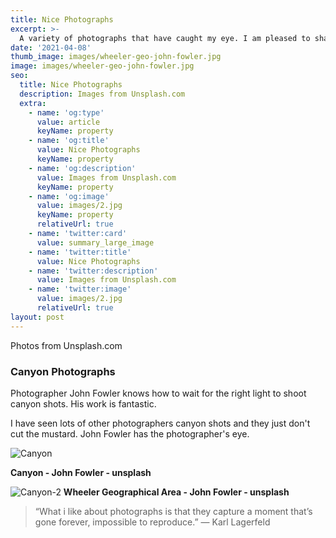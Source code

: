 ```yaml
---
title: Nice Photographs
excerpt: >-
  A variety of photographs that have caught my eye. I am pleased to share these with you.
date: '2021-04-08'
thumb_image: images/wheeler-geo-john-fowler.jpg
image: images/wheeler-geo-john-fowler.jpg
seo:
  title: Nice Photographs
  description: Images from Unsplash.com
  extra:
    - name: 'og:type'
      value: article
      keyName: property
    - name: 'og:title'
      value: Nice Photographs
      keyName: property
    - name: 'og:description'
      value: Images from Unsplash.com
      keyName: property
    - name: 'og:image'
      value: images/2.jpg
      keyName: property
      relativeUrl: true
    - name: 'twitter:card'
      value: summary_large_image
    - name: 'twitter:title'
      value: Nice Photographs
    - name: 'twitter:description'
      value: Images from Unsplash.com
    - name: 'twitter:image'
      value: images/2.jpg
      relativeUrl: true
layout: post
---
```


Photos from Unsplash.com

### Canyon Photographs

Photographer John Fowler knows how to wait for the right light to shoot canyon shots. His work is fantastic.

I have seen lots of other photographers canyon shots and they just don't cut the mustard. John Fowler has the photographer's eye.


![Canyon](/images/john-fowler-unsplash.jpg)

**<sm>Canyon - John Fowler - unsplash</sm>**


![Canyon-2](/images/wheeler-geo-john-fowler.jpg)
**<sm>Wheeler Geographical Area - John Fowler - unsplash</sm>**


> “What i like about photographs is that they capture a moment that’s gone forever, impossible to reproduce.”
― Karl Lagerfeld
